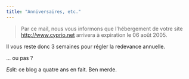```yaml
---
title: "Anniversaires, etc."
---
```


> Par ce mail, nous vous informons que l'hébergement de votre site
<http://www.cyprio.net> arrivera à expiration le 06 août 2005.  
  
Il vous reste donc 3 semaines pour régler la redevance annuelle.

... ou pas ?

_Edit:_ ce blog a quatre ans en fait. Ben merde.

